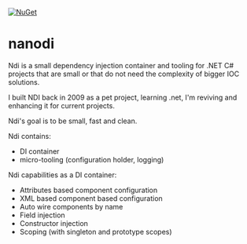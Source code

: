 [![NuGet](https://img.shields.io/nuget/v/Ndi.svg)](https://www.nuget.org/packages/Ndi)

nanodi
======
Ndi is a small dependency injection container and tooling for .NET C# projects that are small or that do not need the complexity of bigger IOC solutions.

I built NDI back in 2009 as a pet project, learning .net, I'm reviving and enhancing it for current projects.

Ndi's goal is to be small, fast and clean.

Ndi contains:

* DI container
* micro-tooling (configuration holder, logging) 

Ndi capabilities as a DI container:

* Attributes based component configuration
* XML based component based configuration
* Auto wire components by name
* Field injection
* Constructor injection
* Scoping (with singleton and prototype scopes) 
